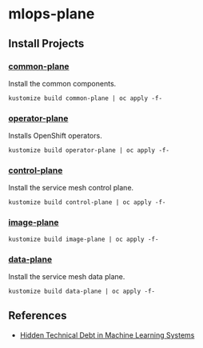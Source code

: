 # mlops-plane

## Install Projects

### [common-plane](./common-plane)
Install the common components.
```console 
kustomize build common-plane | oc apply -f-
```

### [operator-plane](./data-plane)
Installs OpenShift operators.
```console 
kustomize build operator-plane | oc apply -f-
```

### [control-plane](./control-plane)
Install the service mesh control plane.
```console 
kustomize build control-plane | oc apply -f-
```

### [image-plane](./image-plane)
```console 
kustomize build image-plane | oc apply -f-
```

### [data-plane](./data-plane) 
Install the service mesh data plane.
```console 
kustomize build data-plane | oc apply -f-
```

## References

* [Hidden Technical Debt in Machine Learning Systems](https://papers.nips.cc/paper/2015/file/86df7dcfd896fcaf2674f757a2463eba-Paper.pdf)